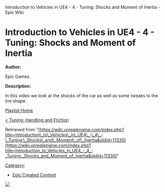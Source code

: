 Introduction to Vehicles in UE4 - 4 - Tuning: Shocks and Moment of Inertia - Epic Wiki                    

Introduction to Vehicles in UE4 - 4 - Tuning: Shocks and Moment of Inertia
==========================================================================

  

**Author:**

Epic Games

**Description:**

In this video we look at the shocks of the car as well as some tweaks to the tire shape.

[Playlist Home](/Category:Epic_Video_Playlists "Category:Epic Video Playlists")

[< Tuning: Handling and Friction](/Introduction_to_Vehicles_in_UE4_-_3_-_Tuning:_Handling_and_Friction "Introduction to Vehicles in UE4 - 3 - Tuning: Handling and Friction")

  

Retrieved from "[https://wiki.unrealengine.com/index.php?title=Introduction\_to\_Vehicles\_in\_UE4\_-\_4\_-\_Tuning:\_Shocks\_and\_Moment\_of\_Inertia&oldid=11330](https://wiki.unrealengine.com/index.php?title=Introduction_to_Vehicles_in_UE4_-_4_-_Tuning:_Shocks_and_Moment_of_Inertia&oldid=11330)"

[Category](/Special:Categories "Special:Categories"):

*   [Epic Created Content](/Category:Epic_Created_Content "Category:Epic Created Content")

  ![](https://tracking.unrealengine.com/track.png)